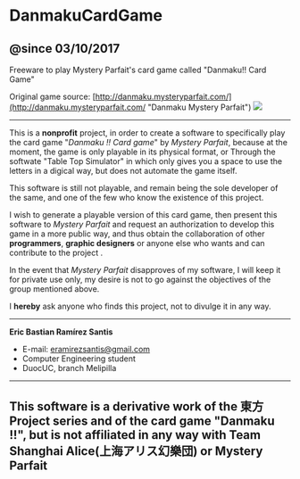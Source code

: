 # DanmakuCardGame
## @since 03/10/2017 ##
Freeware to play Mystery Parfait's card game called "Danmaku!! Card Game"

Original game source: [http://danmaku.mysteryparfait.com/](http://danmaku.mysteryparfait.com/ "Danmaku Mystery Parfait")
![](http://danmaku.mysteryparfait.com/images/banner_bg.jpg)

----------

This is a **nonprofit** project, in order to create a software to specifically play the 
card game "*Danmaku !! Card game*" by *Mystery Parfait*, because at the moment, the game 
is only playable in its physical format, or Through the softwate "Table Top Simulator" 
in which only gives you a space to use the letters in a digical way, but does not 
automate the game itself.

This software is still not playable, and remain being the sole developer of the same, 
and one of the few who know the existence of this project.

I wish to generate a playable version of this card game, then present this software 
to *Mystery Parfait* and request an authorization to develop this game in a more public 
way, and thus obtain the collaboration of other **programmers**, **graphic designers** or anyone 
else who wants and can contribute to the project .

In the event that *Mystery Parfait* disapproves of my software, I will keep it for 
private use only, my desire is not to go against the objectives of the group mentioned above.

I **hereby** ask anyone who finds this project, not to divulge it in any way.

----------

**Eric Bastian Ramírez Santis**
- E-mail: eramirezsantis@gmail.com
- Computer Engineering student
- DuocUC, branch Melipilla


----------

## This software is a derivative work of the 東方 Project series and of the card game "Danmaku !!", but is not affiliated in any way with Team Shanghai Alice(上海アリス幻樂団) or Mystery Parfait ##
